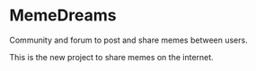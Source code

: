 # MemeDreams
Community and forum to post and share memes between users. 

This is the new project to share memes on the internet. 
